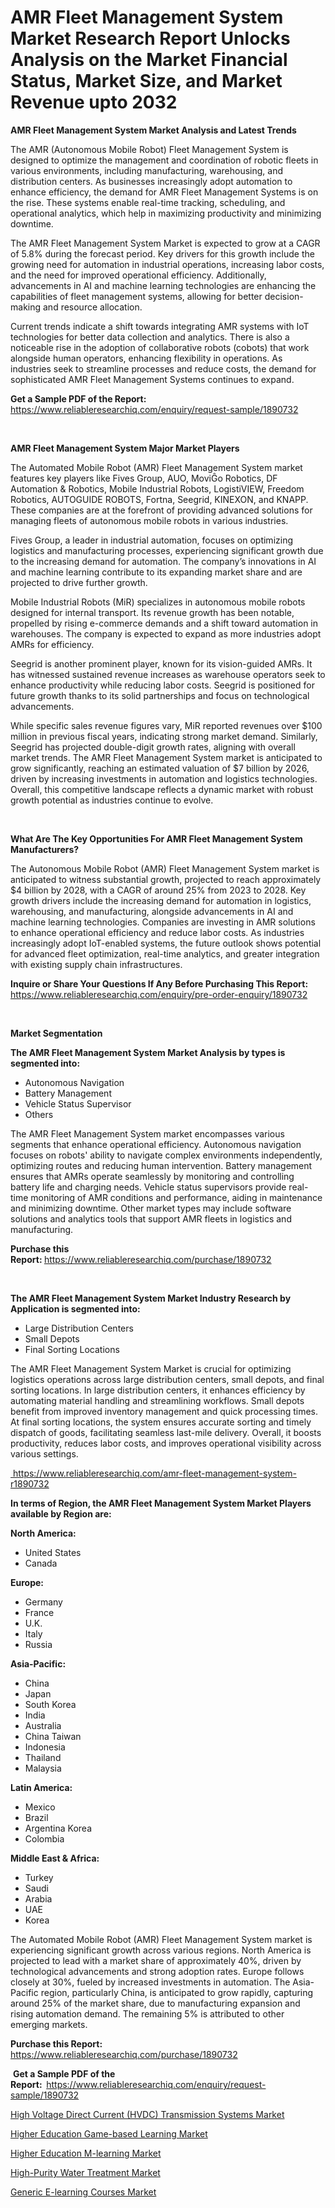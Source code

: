 <p><h1>AMR Fleet Management System Market Research Report Unlocks Analysis on the Market Financial Status, Market Size, and Market Revenue upto 2032</h1></p><p><strong>AMR Fleet Management System Market Analysis and Latest Trends</strong></p>
<p><p>The AMR (Autonomous Mobile Robot) Fleet Management System is designed to optimize the management and coordination of robotic fleets in various environments, including manufacturing, warehousing, and distribution centers. As businesses increasingly adopt automation to enhance efficiency, the demand for AMR Fleet Management Systems is on the rise. These systems enable real-time tracking, scheduling, and operational analytics, which help in maximizing productivity and minimizing downtime.</p><p>The AMR Fleet Management System Market is expected to grow at a CAGR of 5.8% during the forecast period. Key drivers for this growth include the growing need for automation in industrial operations, increasing labor costs, and the need for improved operational efficiency. Additionally, advancements in AI and machine learning technologies are enhancing the capabilities of fleet management systems, allowing for better decision-making and resource allocation.</p><p>Current trends indicate a shift towards integrating AMR systems with IoT technologies for better data collection and analytics. There is also a noticeable rise in the adoption of collaborative robots (cobots) that work alongside human operators, enhancing flexibility in operations. As industries seek to streamline processes and reduce costs, the demand for sophisticated AMR Fleet Management Systems continues to expand.</p></p>
<p><strong>Get a Sample PDF of the Report:&nbsp;</strong> <a href="https://www.reliableresearchiq.com/enquiry/request-sample/1890732?utm_campaign=2840&utm_medium=2&utm_source=Github&utm_content=ia&utm_term=11032025&utm_id=amr-fleet-management-system">https://www.reliableresearchiq.com/enquiry/request-sample/1890732</a></p>
<p>&nbsp;</p>
<p><strong>AMR Fleet Management System Major Market Players</strong></p>
<p><p>The Automated Mobile Robot (AMR) Fleet Management System market features key players like Fives Group, AUO, MoviĜo Robotics, DF Automation & Robotics, Mobile Industrial Robots, LogistiVIEW, Freedom Robotics, AUTOGUIDE ROBOTS, Fortna, Seegrid, KINEXON, and KNAPP. These companies are at the forefront of providing advanced solutions for managing fleets of autonomous mobile robots in various industries.</p><p>Fives Group, a leader in industrial automation, focuses on optimizing logistics and manufacturing processes, experiencing significant growth due to the increasing demand for automation. The company’s innovations in AI and machine learning contribute to its expanding market share and are projected to drive further growth.</p><p>Mobile Industrial Robots (MiR) specializes in autonomous mobile robots designed for internal transport. Its revenue growth has been notable, propelled by rising e-commerce demands and a shift toward automation in warehouses. The company is expected to expand as more industries adopt AMRs for efficiency.</p><p>Seegrid is another prominent player, known for its vision-guided AMRs. It has witnessed sustained revenue increases as warehouse operators seek to enhance productivity while reducing labor costs. Seegrid is positioned for future growth thanks to its solid partnerships and focus on technological advancements.</p><p>While specific sales revenue figures vary, MiR reported revenues over $100 million in previous fiscal years, indicating strong market demand. Similarly, Seegrid has projected double-digit growth rates, aligning with overall market trends. The AMR Fleet Management System market is anticipated to grow significantly, reaching an estimated valuation of $7 billion by 2026, driven by increasing investments in automation and logistics technologies. Overall, this competitive landscape reflects a dynamic market with robust growth potential as industries continue to evolve.</p></p>
<p>&nbsp;</p>
<p><strong>What Are The Key Opportunities For AMR Fleet Management System Manufacturers?</strong></p>
<p><p>The Autonomous Mobile Robot (AMR) Fleet Management System market is anticipated to witness substantial growth, projected to reach approximately $4 billion by 2028, with a CAGR of around 25% from 2023 to 2028. Key growth drivers include the increasing demand for automation in logistics, warehousing, and manufacturing, alongside advancements in AI and machine learning technologies. Companies are investing in AMR solutions to enhance operational efficiency and reduce labor costs. As industries increasingly adopt IoT-enabled systems, the future outlook shows potential for advanced fleet optimization, real-time analytics, and greater integration with existing supply chain infrastructures.</p></p>
<p><strong>Inquire or Share Your Questions If Any Before Purchasing This Report:</strong> <a href="https://www.reliableresearchiq.com/enquiry/pre-order-enquiry/1890732?utm_campaign=2840&utm_medium=2&utm_source=Github&utm_content=ia&utm_term=11032025&utm_id=amr-fleet-management-system">https://www.reliableresearchiq.com/enquiry/pre-order-enquiry/1890732</a></p>
<p>&nbsp;</p>
<p><strong>Market Segmentation</strong></p>
<p><strong>The AMR Fleet Management System Market Analysis by types is segmented into:</strong></p>
<p><ul><li>Autonomous Navigation</li><li>Battery Management</li><li>Vehicle Status Supervisor</li><li>Others</li></ul></p>
<p><p>The AMR Fleet Management System market encompasses various segments that enhance operational efficiency. Autonomous navigation focuses on robots' ability to navigate complex environments independently, optimizing routes and reducing human intervention. Battery management ensures that AMRs operate seamlessly by monitoring and controlling battery life and charging needs. Vehicle status supervisors provide real-time monitoring of AMR conditions and performance, aiding in maintenance and minimizing downtime. Other market types may include software solutions and analytics tools that support AMR fleets in logistics and manufacturing.</p></p>
<p><strong>Purchase this Report:&nbsp;</strong><a href="https://www.reliableresearchiq.com/purchase/1890732?utm_campaign=2840&utm_medium=2&utm_source=Github&utm_content=ia&utm_term=11032025&utm_id=amr-fleet-management-system">https://www.reliableresearchiq.com/purchase/1890732</a></p>
<p>&nbsp;</p>
<p><strong>The AMR Fleet Management System Market Industry Research by Application is segmented into:</strong></p>
<p><ul><li>Large Distribution Centers</li><li>Small Depots</li><li>Final Sorting Locations</li></ul></p>
<p><p>The AMR Fleet Management System Market is crucial for optimizing logistics operations across large distribution centers, small depots, and final sorting locations. In large distribution centers, it enhances efficiency by automating material handling and streamlining workflows. Small depots benefit from improved inventory management and quick processing times. At final sorting locations, the system ensures accurate sorting and timely dispatch of goods, facilitating seamless last-mile delivery. Overall, it boosts productivity, reduces labor costs, and improves operational visibility across various settings.</p></p>
<p><a href="https://www.reliableresearchiq.com/amr-fleet-management-system-r1890732?utm_campaign=2840&utm_medium=2&utm_source=Github&utm_content=ia&utm_term=11032025&utm_id=amr-fleet-management-system">&nbsp;https://www.reliableresearchiq.com/amr-fleet-management-system-r1890732</a></p>
<p><strong>In terms of Region, the AMR Fleet Management System Market Players available by Region are:</strong></p>
<p>
    <p> <strong> North America: </strong>
        <ul>
            <li>United States</li>
            <li>Canada</li>
        </ul>
        </p> 
    <p> <strong> Europe: </strong>
        <ul>
            <li>Germany</li>
            <li>France</li>
            <li>U.K.</li>
            <li>Italy</li>
            <li>Russia</li>
        </ul>
        </p> 
    <p> <strong> Asia-Pacific: </strong>
        <ul>
            <li>China</li>
            <li>Japan</li>
            <li>South Korea</li>
            <li>India</li>
            <li>Australia</li>
            <li>China Taiwan</li>
            <li>Indonesia</li>
            <li>Thailand</li>
            <li>Malaysia</li>
        </ul>
        </p> 
    <p> <strong> Latin America: </strong>
        <ul>
            <li>Mexico</li>
            <li>Brazil</li>
            <li>Argentina Korea</li>
            <li>Colombia</li>
        </ul>
        </p> 
    <p> <strong> Middle East & Africa: </strong>
        <ul>
            <li>Turkey</li>
            <li>Saudi</li>
            <li>Arabia</li>
            <li>UAE</li>
            <li>Korea</li>
        </ul>
    </p>
    </p>
<p><p>The Automated Mobile Robot (AMR) Fleet Management System market is experiencing significant growth across various regions. North America is projected to lead with a market share of approximately 40%, driven by technological advancements and strong adoption rates. Europe follows closely at 30%, fueled by increased investments in automation. The Asia-Pacific region, particularly China, is anticipated to grow rapidly, capturing around 25% of the market share, due to manufacturing expansion and rising automation demand. The remaining 5% is attributed to other emerging markets.</p></p>
<p><strong>Purchase this Report: </strong><a href="https://www.reliableresearchiq.com/purchase/1890732?utm_campaign=2840&utm_medium=2&utm_source=Github&utm_content=ia&utm_term=11032025&utm_id=amr-fleet-management-system">https://www.reliableresearchiq.com/purchase/1890732</a></p>
<p>&nbsp;<strong>Get a Sample PDF of the Report:&nbsp;&nbsp;</strong><a href="https://www.reliableresearchiq.com/enquiry/request-sample/1890732?utm_campaign=2840&utm_medium=2&utm_source=Github&utm_content=ia&utm_term=11032025&utm_id=amr-fleet-management-system">https://www.reliableresearchiq.com/enquiry/request-sample/1890732</a></p>
<p><strong></strong></p>
<p><p><a href="https://github.com/ghaligopezf5/Market-Research-Report-List-1/blob/main/high-voltage-direct-current-hvdc-transmission-systems-market.md?utm_campaign=2840&utm_medium=2&utm_source=Github&utm_content=ia&utm_term=11032025&utm_id=amr-fleet-management-system">High Voltage Direct Current (HVDC) Transmission Systems Market</a></p><p><a href="https://github.com/drielvinki/Market-Research-Report-List-1/blob/main/higher-education-game-based-learning-market.md?utm_campaign=2840&utm_medium=2&utm_source=Github&utm_content=ia&utm_term=11032025&utm_id=amr-fleet-management-system">Higher Education Game-based Learning Market</a></p><p><a href="https://github.com/decockogbaro25/Market-Research-Report-List-1/blob/main/higher-education-m-learning-market.md?utm_campaign=2840&utm_medium=2&utm_source=Github&utm_content=ia&utm_term=11032025&utm_id=amr-fleet-management-system">Higher Education M-learning Market</a></p><p><a href="https://github.com/panciujoslin3/Market-Research-Report-List-1/blob/main/high-purity-water-treatment-market.md?utm_campaign=2840&utm_medium=2&utm_source=Github&utm_content=ia&utm_term=11032025&utm_id=amr-fleet-management-system">High-Purity Water Treatment Market</a></p><p><a href="https://github.com/latzerelfigo48/Market-Research-Report-List-1/blob/main/generic-e-learning-courses-market.md?utm_campaign=2840&utm_medium=2&utm_source=Github&utm_content=ia&utm_term=11032025&utm_id=amr-fleet-management-system">Generic E-learning Courses Market</a></p></p>